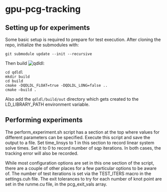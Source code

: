 # gpu-pcg-tracking

## Setting up for experiments
Some basic setup is required to prepare for test execution. After cloning the repo, initialize the submodules with:

```
git submodule update --init --recursive
```

Then build ![qdldl](https://github.com/osqp/qdldl):

```
cd qdldl
mkdir build
cd build
cmake -DQDLDL_FLOAT=true -DQDLDL_LONG=false ..
cmake —build .
```
Also add the `qdldl/build/out` directory which gets created to the LD_LIBRARY_PATH environment variable.

## Performing experiments
The perform_experiment.sh script has a section at the top where values for different parameters can be specified. Execute this script and save the output to a file. Set time_linsys to 1 in this section to record linear system solve times. Set it to 0 to record number of sqp iterations. In both cases, the tracking error will also be recorded.

While most configuration options are set in this one section of the script, there are a couple of other places for a few particular options to be aware of. The number of test iterations is set via the TEST_ITERS macro in the settings.cuh file. The exit tolerances to try for each number of knot point are set in the runme.cu file, in the pcg_exit_vals array.
